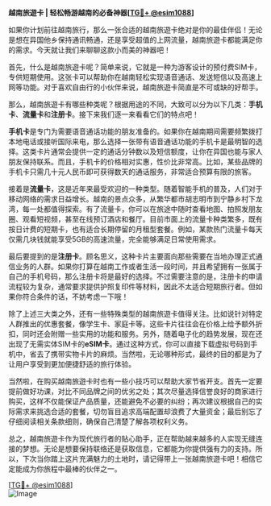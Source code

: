 **越南旅遊卡 | 轻松畅游越南的必备神器[[TG💪+ @esim1088](https://t.me/s/esim1088)]**

如果你计划前往越南旅行，那么一张合适的越南旅遊卡绝对是你的最佳伴侣！无论是想在异国他乡保持通讯畅通，还是享受超值的上网流量，越南旅遊卡都能满足你的需求。今天就让我们来聊聊这款小而美的神器吧！

首先，什么是越南旅遊卡呢？简单来说，它就是一种为游客设计的预付费SIM卡，专供短期使用。这张卡可以帮助你在越南轻松实现语音通话、发送短信以及高速上网等功能。对于喜欢自由行的小伙伴来说，越南旅遊卡简直是不可或缺的好帮手。

那么，越南旅遊卡有哪些种类呢？根据用途的不同，大致可以分为以下几类：**手机卡**、**流量卡**和**注册卡**。接下来我们逐一来看看它们的特点吧！

**手机卡**是专门为需要语音通话功能的朋友准备的。如果你在越南期间需要频繁拨打本地电话或接听国际来电，那么选择一张带有语音通话功能的手机卡是最明智的选择。这类卡片通常会提供一定的通话分钟数以及短信额度，让你在异国也能与家人朋友保持联系。而且，手机卡的价格相对实惠，性价比非常高。比如，某些品牌的手机卡只需几十元人民币即可获得数天的通话服务，非常适合预算有限的旅客。

接着是**流量卡**，这是近年来最受欢迎的一种类型。随着智能手机的普及，人们对于移动网络的需求日益增长。越南的景点众多，从繁华都市胡志明市到宁静乡村下龙湾，每一处都值得探索。有了流量卡，你可以在旅途中随时查看地图、拍照发朋友圈、观看短视频，甚至在线预订酒店和餐厅。目前市面上的流量卡种类繁多，既有按日计费的短期卡，也有适合长期停留的月租型套餐。例如，某款热门流量卡每天仅需几块钱就能享受5GB的高速流量，完全能够满足日常使用需求。

最后要提到的是**注册卡**。顾名思义，这种卡片主要面向那些需要在当地办理正式通信业务的人群。如果你打算在越南工作或者生活一段时间，并且希望拥有一张属于自己的手机号码，那么注册卡将是最好的选择。不过需要注意的是，注册卡的申请流程较为复杂，通常要求提供护照复印件等材料，因此不太适合短期旅行者。但如果你符合条件的话，不妨考虑一下哦！

除了上述三大类之外，还有一些特殊类型的越南旅遊卡值得关注。比如说针对特定人群推出的优惠套餐，像学生卡、家庭卡等。这些卡片往往会在价格上给予额外折扣，同时还会附赠一些实用的功能和服务。另外，随着电子化的趋势发展，现在还出现了无需实体SIM卡的**eSIM卡**。通过这种方式，你可以直接下载虚拟号码到手机中，省去了携带实物卡片的麻烦。当然啦，无论哪种形式，最终的目的都是为了让用户享受到更加便捷舒适的旅行体验。

当然啦，在购买越南旅遊卡时也有一些小技巧可以帮助大家节省开支。首先一定要提前做好功课，对比不同品牌之间的优劣之处；其次尽量选择信誉良好的商家进行购买，这样不仅能保证产品质量，还能避免不必要的纠纷；再次建议根据自己的实际需求来挑选合适的套餐，切勿盲目追求高端配置却浪费了大量资金；最后别忘了仔细阅读相关条款细则，确保自己清楚了解各项权利义务。

总之，越南旅遊卡作为现代旅行者的贴心助手，正在帮助越来越多的人实现无缝连接的梦想。无论是想要保持联络还是获取信息，它都能为你提供强有力的支持。所以，下次当你踏上这片充满魅力的土地时，请记得带上一张越南旅遊卡吧！相信它定能成为你旅程中最棒的伙伴之一。

[[TG💪+ @esim1088](https://t.me/s/esim1088)]  
![Image](https://i.postimg.cc/4NQfJmqS/Snipaste-2025-05-13-00-14-12.png)